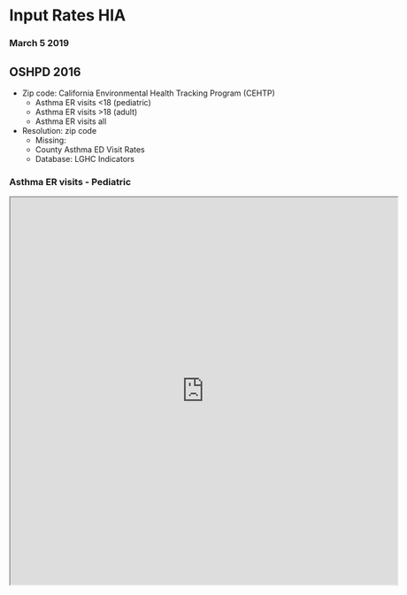 
# Input Rates HIA

### March 5 2019

##  OSHPD 2016

* Zip code: California Environmental Health Tracking Program (CEHTP)
  * Asthma ER visits <18 (pediatric)
  * Asthma ER visits >18 (adult)
  * Asthma ER visits all 
* Resolution: zip code
  * Missing:
  * County Asthma ED Visit Rates
  * Database: LGHC Indicators

### Asthma ER visits - Pediatric
<iframe align = "center" width = "700" height = "700" src="https://rpubs.com/vatsouth/473353" ></frame>

### Asthma ER visits - Adult
<iframe align = "center" width = "700" height = "700" src="https://rpubs.com/vatsouth/473354" ></frame>

### Asthma ER visits - All
<iframe align = "center" width = "700" height = "700" src="https://rpubs.com/vatsouth/473355" ></frame>


## CHIS 2014

* AskCHIS Neighborhood Edition
* Output files:
  * CSV, raster, shape
  * Heart disease prevalence (self-report)
  * Asthma prevalence <18 (pediatric, self-report)
  * Asthma prevalence >18 (adult, self-report)
* Resolution: zip code
  * Missing: county (same database)


### Heart Disease
<iframe align = "center" width = "700" height = "700" src="https://rpubs.com/vatsouth/473428" ></frame>

### Asthma - Pediatric
<iframe align = "center" width = "700" height = "700" src="https://rpubs.com/vatsouth/473426" ></frame>

### Asthma - Adult
<iframe align = "center" width = "700" height = "700" src="https://rpubs.com/vatsouth/473427" ></frame>
